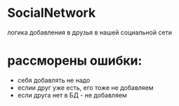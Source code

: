 # SocialNetwork
логика добавления в друзья в нашей социальной сети
# рассморены ошибки:
*  себя добавлять не надо
*  еслии друг уже есть, его тоже не добавляем 
*  если друга нет в БД - не добавляем 
